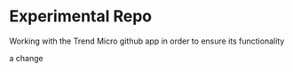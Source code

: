 # Experimental Repo

Working with the Trend Micro github app in order to ensure its functionality

a change
